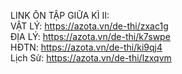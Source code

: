 LINK ÔN TẬP GIỮA KÌ II:
<br>VẬT LÝ: https://azota.vn/de-thi/zxac1g
<br>ĐỊA LÝ: https://azota.vn/de-thi/k7swpe
<br>HĐTN: https://azota.vn/de-thi/ki9qj4
<br>Lịch Sử: https://azota.vn/de-thi/lzxqvm
